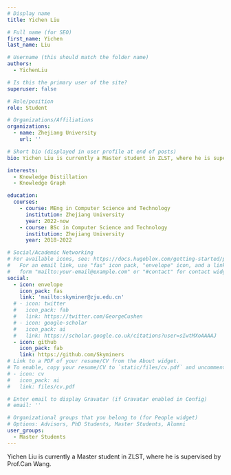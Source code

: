 ```yaml
---
# Display name
title: Yichen Liu

# Full name (for SEO)
first_name: Yichen
last_name: Liu

# Username (this should match the folder name)
authors:
  - YichenLiu

# Is this the primary user of the site?
superuser: false

# Role/position
role: Student

# Organizations/Affiliations
organizations:
  - name: Zhejiang University
    url: ''

# Short bio (displayed in user profile at end of posts)
bio: Yichen Liu is currently a Master student in ZLST, where he is supervised by Prof.Can Wang.

interests:
  - Knowledge Distillation
  - Knowledge Graph

education:
  courses:
    - course: MEng in Computer Science and Technology
      institution: Zhejiang University
      year: 2022-now
    - course: BSc in Computer Science and Technology
      institution: Zhejiang University
      year: 2018-2022

# Social/Academic Networking
# For available icons, see: https://docs.hugoblox.com/getting-started/page-builder/#icons
#   For an email link, use "fas" icon pack, "envelope" icon, and a link in the
#   form "mailto:your-email@example.com" or "#contact" for contact widget.
social:
  - icon: envelope
    icon_pack: fas
    link: 'mailto:skyminer@zju.edu.cn'
  # - icon: twitter
  #   icon_pack: fab
  #   link: https://twitter.com/GeorgeCushen
  # - icon: google-scholar
  #   icon_pack: ai
  #   link: https://scholar.google.co.uk/citations?user=sIwtMXoAAAAJ
  - icon: github
    icon_pack: fab
    link: https://github.com/Skyminers
# Link to a PDF of your resume/CV from the About widget.
# To enable, copy your resume/CV to `static/files/cv.pdf` and uncomment the lines below.
# - icon: cv
#   icon_pack: ai
#   link: files/cv.pdf

# Enter email to display Gravatar (if Gravatar enabled in Config)
# email: ''

# Organizational groups that you belong to (for People widget)
# Options: Advisors, PhD Students, Master Students, Alumni
user_groups:
  - Master Students
---
```


Yichen Liu is currently a Master student in ZLST, where he is supervised by Prof.Can Wang.
